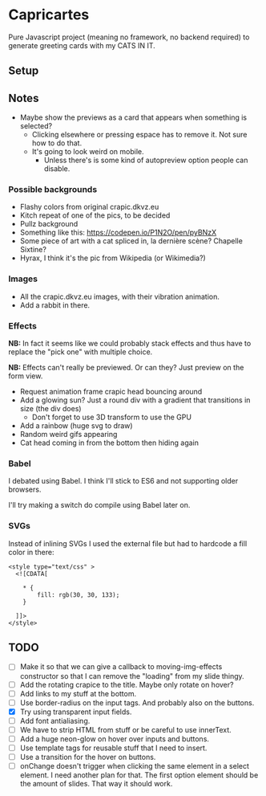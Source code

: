 # Capricartes
Pure Javascript project (meaning no framework, no backend required) to generate greeting cards with my CATS IN IT.

## Setup

## Notes
* Maybe show the previews as a card that appears when something is selected?
  * Clicking elsewhere or pressing espace has to remove it. Not sure how to do that.
  * It's going to look weird on mobile.
    * Unless there's is some kind of autopreview option people can disable.

### Possible backgrounds
* Flashy colors from original crapic.dkvz.eu
* Kitch repeat of one of the pics, to be decided
* Pullz background
* Something like this: https://codepen.io/P1N2O/pen/pyBNzX
* Some piece of art with a cat spliced in, la dernière scène? Chapelle Sixtine?
* Hyrax, I think it's the pic from Wikipedia (or Wikimedia?)

### Images
* All the crapic.dkvz.eu images, with their vibration animation.
* Add a rabbit in there.

### Effects
**NB:** In fact it seems like we could probably stack effects and thus have to replace the "pick one" with multiple choice.

**NB:** Effects can't really be previewed. Or can they? Just preview on the form view.

* Request animation frame crapic head bouncing around
* Add a glowing sun? Just a round div with a gradient that transitions in size (the div does)
  * Don't forget to use 3D transform to use the GPU
* Add a rainbow (huge svg to draw)
* Random weird gifs appearing
* Cat head coming in from the bottom then hiding again

### Babel
I debated using Babel. I think I'll stick to ES6 and not supporting older browsers.

I'll try making a switch do compile using Babel later on.

### SVGs
Instead of inlining SVGs I used the external file but had to hardcode a fill color in there:
```
<style type="text/css" >
  <![CDATA[

    * {
        fill: rgb(30, 30, 133);
    }

  ]]>
</style>
```

## TODO
- [ ] Make it so that we can give a callback to moving-img-effects constructor so that I can remove the "loading" from my slide thingy.
- [ ] Add the rotating crapice to the title. Maybe only rotate on hover?
- [ ] Add links to my stuff at the bottom.
- [ ] Use border-radius on the input tags. And probably also on the buttons.
- [x] Try using transparent input fields.
- [ ] Add font antialiasing.
- [ ] We have to strip HTML from stuff or be careful to use innerText.
- [ ] Add a huge neon-glow on hover over inputs and buttons.
- [ ] Use template tags for reusable stuff that I need to insert.
- [ ] Use a transition for the hover on buttons.
- [ ] onChange doesn't trigger when clicking the same element in a select element. I need another plan for that. The first option element should be the amount of slides. That way it should work.